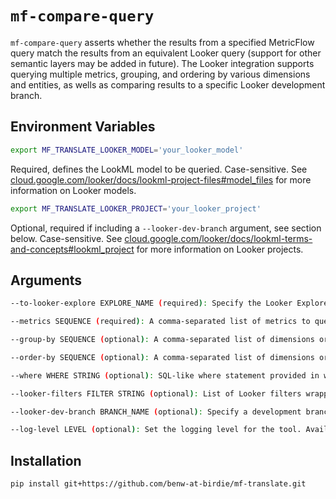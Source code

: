 # `mf-compare-query`

`mf-compare-query` asserts whether the results from a specified MetricFlow query match the results from an equivalent Looker query (support for other semantic layers may be added in future). The Looker integration supports querying multiple metrics, grouping, and ordering by various dimensions and entities, as wells as comparing results to a specific Looker development branch.

## Environment Variables
```bash
export MF_TRANSLATE_LOOKER_MODEL='your_looker_model'
```
Required, defines the LookML model to be queried. Case-sensitive. See [cloud.google.com/looker/docs/lookml-project-files#model_files](https://cloud.google.com/looker/docs/lookml-project-files#model_files) for more information on Looker models.

```bash
export MF_TRANSLATE_LOOKER_PROJECT='your_looker_project'
```
Optional, required if including a `--looker-dev-branch` argument, see section below. Case-sensitive. See [cloud.google.com/looker/docs/lookml-terms-and-concepts#lookml_project](https://cloud.google.com/looker/docs/lookml-terms-and-concepts#lookml_project) for more information on Looker projects.

## Arguments
```bash
--to-looker-explore EXPLORE_NAME (required): Specify the Looker Explore to query against. 

--metrics SEQUENCE (required): A comma-separated list of metrics to query, e.g., --metrics bookings,messages. The metrics must be derived from measures in the same semantic model.

--group-by SEQUENCE (optional): A comma-separated list of dimensions or entities to group by, e.g., --group-by customer_name,region.

--order-by SEQUENCE (optional): A comma-separated list of dimensions or entities to order the results by, e.g., --order-by customer_name,-region. Use - to specify descending order for a dimension.

--where WHERE STRING (optional): SQL-like where statement provided in wrapped quotes: --where "condition_statement" - e.g. --where "{{ Dimension('order_id__revenue') }} > 100 and {{ Dimension('customer_id__region') }}  = 'US'". Note that a corresponding --looker-filters argument must also be provided to apply like for like filtering when comparing against Looker.

--looker-filters FILTER STRING (optional): List of Looker filters wrapped in curly braces and quotes:  --looker-filters "{'orders.revenue': '>100', 'customers.region': 'US'}".

--looker-dev-branch BRANCH_NAME (optional): Specify a development branch for Looker comparisons. If not provided, the Looker production environment will be used.

--log-level LEVEL (optional): Set the logging level for the tool. Available levels are DEBUG, INFO, WARNING, ERROR, CRITICAL. The default is INFO.
 ```

## Installation
```bash
pip install git+https://github.com/benw-at-birdie/mf-translate.git
```